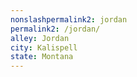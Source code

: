 ```yaml
---
﻿nonslashpermalink2: jordan
permalink2: /jordan/
alley: Jordan
city: Kalispell
state: Montana
---
```

